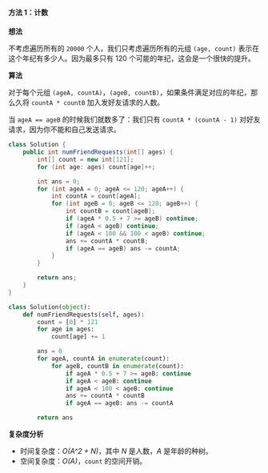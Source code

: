 #### 方法 1：计数

**想法**

不考虑遍历所有的 `20000` 个人，我们只考虑遍历所有的元组 `(age, count)` 表示在这个年纪有多少人。因为最多只有 120 个可能的年纪，这会是一个很快的提升。

**算法**

对于每个元组 `(ageA, countA)`，`(ageB, countB)`，如果条件满足对应的年纪，那么久将 `countA * countB` 加入发好友请求的人数。

当 `ageA == ageB` 的时候我们就数多了：我们只有 `countA * (countA - 1)` 对好友请求，因为你不能和自己发送请求。

```Java []
class Solution {
    public int numFriendRequests(int[] ages) {
        int[] count = new int[121];
        for (int age: ages) count[age]++;

        int ans = 0;
        for (int ageA = 0; ageA <= 120; ageA++) {
            int countA = count[ageA];
            for (int ageB = 0; ageB <= 120; ageB++) {
                int countB = count[ageB];
                if (ageA * 0.5 + 7 >= ageB) continue;
                if (ageA < ageB) continue;
                if (ageA < 100 && 100 < ageB) continue;
                ans += countA * countB;
                if (ageA == ageB) ans -= countA;
            }
        }

        return ans;
    }
}
```

```Python []
class Solution(object):
    def numFriendRequests(self, ages):
        count = [0] * 121
        for age in ages:
            count[age] += 1

        ans = 0
        for ageA, countA in enumerate(count):
            for ageB, countB in enumerate(count):
                if ageA * 0.5 + 7 >= ageB: continue
                if ageA < ageB: continue
                if ageA < 100 < ageB: continue
                ans += countA * countB
                if ageA == ageB: ans -= countA

        return ans
```


**复杂度分析**

* 时间复杂度：*O(A^2 + N)*，其中 *N* 是人数，*A* 是年龄的种树。
* 空间复杂度：*O(A)*，`count` 的空间开销。